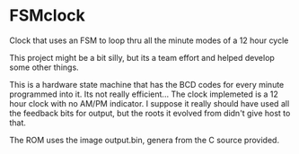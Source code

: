 # FSMclock
Clock that uses an FSM to loop thru all the minute modes of a 12 hour cycle

This project might be a bit silly, but its a team effort and helped develop
some other things.


This is a hardware state machine that has the BCD codes for every minute programmed into it.
Its not really efficient...
The clock implemeted is a 12 hour clock with no AM/PM indicator. 
I suppose it really should have used all the feedback bits for output, but the roots it 
evolved from didn't give host to that.

The ROM uses the image output.bin, genera from the C source provided.

